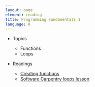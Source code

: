 ```yaml
---
layout: page
element: reading
title: Programming Fundamentals 1
language: R
---
```


* Topics

  * Functions
  * Loops

* Readings

  * [Creating functions](http://swcarpentry.github.io/r-novice-inflammation/02-func-R/)
  * [Software Carpentry loops lesson](http://swcarpentry.github.io/r-novice-inflammation/03-loops-R/)